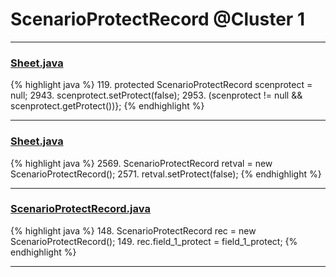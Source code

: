 # ScenarioProtectRecord @Cluster 1

***

### [Sheet.java](https://searchcode.com/codesearch/view/15642365/)
{% highlight java %}
119. protected ScenarioProtectRecord      scenprotect       =     null;
2943.         scenprotect.setProtect(false);
2953.                          (scenprotect != null && scenprotect.getProtect())};
{% endhighlight %}

***

### [Sheet.java](https://searchcode.com/codesearch/view/15642365/)
{% highlight java %}
2569. ScenarioProtectRecord retval = new ScenarioProtectRecord();
2571. retval.setProtect(false);
{% endhighlight %}

***

### [ScenarioProtectRecord.java](https://searchcode.com/codesearch/view/15642482/)
{% highlight java %}
148. ScenarioProtectRecord rec = new ScenarioProtectRecord();
149. rec.field_1_protect = field_1_protect;
{% endhighlight %}

***

